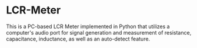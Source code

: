# LCR-Meter
This is a PC-based LCR Meter implemented in Python that utilizes a computer's audio port for signal generation and measurement of resistance, capacitance, inductance, as well as an auto-detect feature.
